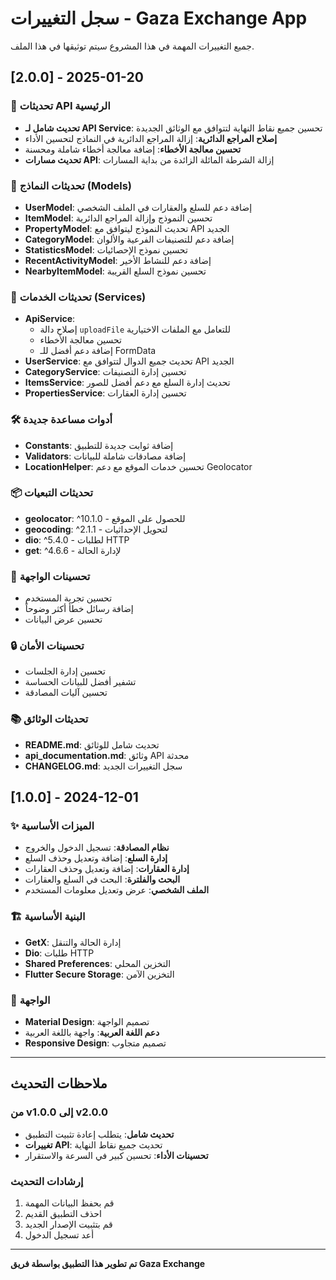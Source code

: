 # سجل التغييرات - Gaza Exchange App

جميع التغييرات المهمة في هذا المشروع سيتم توثيقها في هذا الملف.

## [2.0.0] - 2025-01-20

### 🔄 تحديثات API الرئيسية
- **تحديث شامل لـ API Service**: تحسين جميع نقاط النهاية لتتوافق مع الوثائق الجديدة
- **إصلاح المراجع الدائرية**: إزالة المراجع الدائرية في النماذج لتحسين الأداء
- **تحسين معالجة الأخطاء**: إضافة معالجة أخطاء شاملة ومحسنة
- **تحديث مسارات API**: إزالة الشرطة المائلة الزائدة من بداية المسارات

### 📱 تحديثات النماذج (Models)
- **UserModel**: إضافة دعم للسلع والعقارات في الملف الشخصي
- **ItemModel**: تحسين النموذج وإزالة المراجع الدائرية
- **PropertyModel**: تحديث النموذج ليتوافق مع API الجديد
- **CategoryModel**: إضافة دعم للتصنيفات الفرعية والألوان
- **StatisticsModel**: تحسين نموذج الإحصائيات
- **RecentActivityModel**: إضافة دعم للنشاط الأخير
- **NearbyItemModel**: تحسين نموذج السلع القريبة

### 🔧 تحديثات الخدمات (Services)
- **ApiService**: 
  - إصلاح دالة `uploadFile` للتعامل مع الملفات الاختيارية
  - تحسين معالجة الأخطاء
  - إضافة دعم أفضل للـ FormData
- **UserService**: تحديث جميع الدوال لتتوافق مع API الجديد
- **CategoryService**: تحسين إدارة التصنيفات
- **ItemsService**: تحديث إدارة السلع مع دعم أفضل للصور
- **PropertiesService**: تحسين إدارة العقارات

### 🛠️ أدوات مساعدة جديدة
- **Constants**: إضافة ثوابت جديدة للتطبيق
- **Validators**: إضافة مصادقات شاملة للبيانات
- **LocationHelper**: تحسين خدمات الموقع مع دعم Geolocator

### 📦 تحديثات التبعيات
- **geolocator**: ^10.1.0 - للحصول على الموقع
- **geocoding**: ^2.1.1 - لتحويل الإحداثيات
- **dio**: ^5.4.0 - لطلبات HTTP
- **get**: ^4.6.6 - لإدارة الحالة

### 🎨 تحسينات الواجهة
- تحسين تجربة المستخدم
- إضافة رسائل خطأ أكثر وضوحاً
- تحسين عرض البيانات

### 🔒 تحسينات الأمان
- تحسين إدارة الجلسات
- تشفير أفضل للبيانات الحساسة
- تحسين آليات المصادقة

### 📚 تحديثات الوثائق
- **README.md**: تحديث شامل للوثائق
- **api_documentation.md**: وثائق API محدثة
- **CHANGELOG.md**: سجل التغييرات الجديد

## [1.0.0] - 2024-12-01

### ✨ الميزات الأساسية
- **نظام المصادقة**: تسجيل الدخول والخروج
- **إدارة السلع**: إضافة وتعديل وحذف السلع
- **إدارة العقارات**: إضافة وتعديل وحذف العقارات
- **البحث والفلترة**: البحث في السلع والعقارات
- **الملف الشخصي**: عرض وتعديل معلومات المستخدم

### 🏗️ البنية الأساسية
- **GetX**: إدارة الحالة والتنقل
- **Dio**: طلبات HTTP
- **Shared Preferences**: التخزين المحلي
- **Flutter Secure Storage**: التخزين الآمن

### 📱 الواجهة
- **Material Design**: تصميم الواجهة
- **دعم اللغة العربية**: واجهة باللغة العربية
- **Responsive Design**: تصميم متجاوب

---

## ملاحظات التحديث

### من v1.0.0 إلى v2.0.0
- **تحديث شامل**: يتطلب إعادة تثبيت التطبيق
- **تغييرات API**: تحديث جميع نقاط النهاية
- **تحسينات الأداء**: تحسين كبير في السرعة والاستقرار

### إرشادات التحديث
1. قم بحفظ البيانات المهمة
2. احذف التطبيق القديم
3. قم بتثبيت الإصدار الجديد
4. أعد تسجيل الدخول

---

**تم تطوير هذا التطبيق بواسطة فريق Gaza Exchange** 